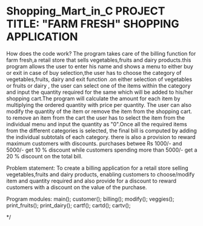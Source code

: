# Shopping_Mart_in_C PROJECT TITLE: "FARM FRESH" SHOPPING APPLICATION

How does the code work?
The program takes care of the billing function for farm fresh,a retail store that sells
vegetables,fruits and dairy products.this program allows the user to enter his name and shows a menu 
to either buy or exit in case of buy selection,the user has to choose the category of vegetables,fruits,
dairy and exit function .on either selection of vegetables or fruits or dairy ,
the user can select one of the items within the category and input the quantity required for the same which 
will be added to his/her shopping cart.The program will calculate the amount for each item by 
multiplying the ordered quantity with price per quantity.
The user can also modify the quantity of the item or remove the item from the shopping cart.
to remove an item from the cart the user has to select the item from the individual menu and input the 
quantity as "0".Once all the required items from the different categories is selected,
the final bill is computed by adding the individual subtotals of each category.
there is also a provision to reward maximum customers with discounts.
purchases betwee Rs 1000/- and 5000/- get 10 % discount while customers spending more than 5000/- 
get a 20 % discount on the total bill.

Problem statement:
To create a billing application for a retail store selling vegetables,fruits and dairy products,
enabling customers to choose/modify item and quantity required and also provide for a discount
to reward customers with a discount on the value of the purchase. 

Program modules:
main();
customer();
billing();
modify();
veggies();
print_fruits();
print_dairy();
cartf();
cartd();
cartv();

*/
